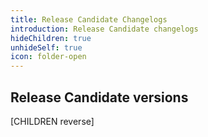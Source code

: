 ```yaml
---
title: Release Candidate Changelogs
introduction: Release Candidate changelogs
hideChildren: true
unhideSelf: true
icon: folder-open
---
```


## Release Candidate versions

[CHILDREN reverse]